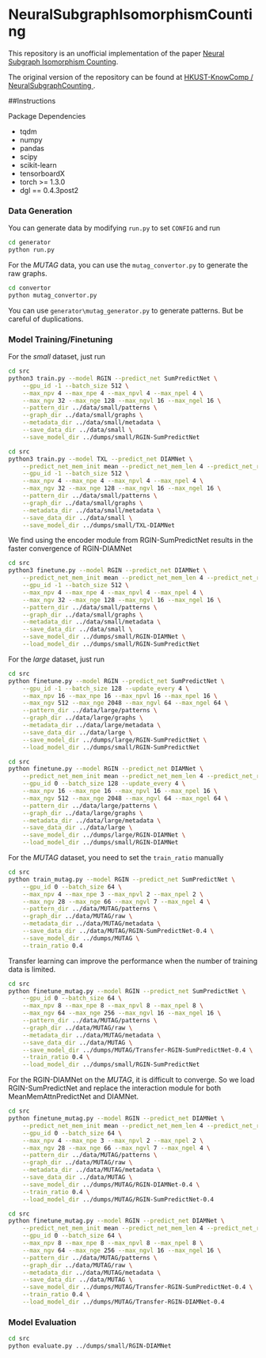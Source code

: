 # NeuralSubgraphIsomorphismCounting

This repository is an unofficial implementation of the paper [Neural Subgraph Isomorphism Counting](https://arxiv.org/abs/1912.11589).

The original version of the repository can be found at [ HKUST-KnowComp /
NeuralSubgraphCounting ](https://github.com/HKUST-KnowComp/NeuralSubgraphCounting).

##Instructions

Package Dependencies

* tqdm
* numpy
* pandas
* scipy
* scikit-learn
* tensorboardX
* torch >= 1.3.0
* dgl == 0.4.3post2

### Data Generation

You can generate data by modifying `run.py` to set `CONFIG` and run 
```bash
cd generator
python run.py
```

For the *MUTAG* data, you can use the `mutag_convertor.py` to generate the raw graphs.
```bash
cd convertor
python mutag_convertor.py
```

You can use `generator\mutag_generator.py` to generate patterns. But be careful of duplications.

### Model Training/Finetuning

For the *small* dataset, just run
```bash
cd src
python3 train.py --model RGIN --predict_net SumPredictNet \
    --gpu_id -1 --batch_size 512 \
    --max_npv 4 --max_npe 4 --max_npvl 4 --max_npel 4 \
    --max_ngv 32 --max_nge 128 --max_ngvl 16 --max_ngel 16 \
    --pattern_dir ../data/small/patterns \
    --graph_dir ../data/small/graphs \
    --metadata_dir ../data/small/metadata \
    --save_data_dir ../data/small \
    --save_model_dir ../dumps/small/RGIN-SumPredictNet
```

```bash
cd src
python3 train.py --model TXL --predict_net DIAMNet \
    --predict_net_mem_init mean --predict_net_mem_len 4 --predict_net_recurrent_steps 3 \
    --gpu_id -1 --batch_size 512 \
    --max_npv 4 --max_npe 4 --max_npvl 4 --max_npel 4 \
    --max_ngv 32 --max_nge 128 --max_ngvl 16 --max_ngel 16 \
    --pattern_dir ../data/small/patterns \
    --graph_dir ../data/small/graphs \
    --metadata_dir ../data/small/metadata \
    --save_data_dir ../data/small \
    --save_model_dir ../dumps/small/TXL-DIAMNet
```

We find using the encoder module from RGIN-SumPredictNet results in the faster convergence of RGIN-DIAMNet

```bash
cd src
python3 finetune.py --model RGIN --predict_net DIAMNet \
    --predict_net_mem_init mean --predict_net_mem_len 4 --predict_net_recurrent_steps 3 \
    --gpu_id -1 --batch_size 512 \
    --max_npv 4 --max_npe 4 --max_npvl 4 --max_npel 4 \
    --max_ngv 32 --max_nge 128 --max_ngvl 16 --max_ngel 16 \
    --pattern_dir ../data/small/patterns \
    --graph_dir ../data/small/graphs \
    --metadata_dir ../data/small/metadata \
    --save_data_dir ../data/small \
    --save_model_dir ../dumps/small/RGIN-DIAMNet \
    --load_model_dir ../dumps/small/RGIN-SumPredictNet
```


For the *large* dataset, just run
```bash
cd src
python finetune.py --model RGIN --predict_net SumPredictNet \
    --gpu_id -1 --batch_size 128 --update_every 4 \
    --max_npv 16 --max_npe 16 --max_npvl 16 --max_npel 16 \
    --max_ngv 512 --max_nge 2048 --max_ngvl 64 --max_ngel 64 \
    --pattern_dir ../data/large/patterns \
    --graph_dir ../data/large/graphs \
    --metadata_dir ../data/large/metadata \
    --save_data_dir ../data/large \
    --save_model_dir ../dumps/large/RGIN-SumPredictNet \
    --load_model_dir ../dumps/small/RGIN-SumPredictNet
```

```bash
cd src
python finetune.py --model RGIN --predict_net DIAMNet \
    --predict_net_mem_init mean --predict_net_mem_len 4 --predict_net_recurrent_steps 3 \
    --gpu_id 0 --batch_size 128 --update_every 4 \
    --max_npv 16 --max_npe 16 --max_npvl 16 --max_npel 16 \
    --max_ngv 512 --max_nge 2048 --max_ngvl 64 --max_ngel 64 \
    --pattern_dir ../data/large/patterns \
    --graph_dir ../data/large/graphs \
    --metadata_dir ../data/large/metadata \
    --save_data_dir ../data/large \
    --save_model_dir ../dumps/large/RGIN-DIAMNet \
    --load_model_dir ../dumps/small/RGIN-DIAMNet
```


For the *MUTAG* dataset, you need to set the `train_ratio` manually
```bash
cd src
python train_mutag.py --model RGIN --predict_net SumPredictNet \
    --gpu_id 0 --batch_size 64 \
    --max_npv 4 --max_npe 3 --max_npvl 2 --max_npel 2 \
    --max_ngv 28 --max_nge 66 --max_ngvl 7 --max_ngel 4 \
    --pattern_dir ../data/MUTAG/patterns \
    --graph_dir ../data/MUTAG/raw \
    --metadata_dir ../data/MUTAG/metadata \
    --save_data_dir ../data/MUTAG/RGIN-SumPredictNet-0.4 \
    --save_model_dir ../dumps/MUTAG \
    --train_ratio 0.4
```

Transfer learning can improve the performance when the number of training data is limited.

```bash
cd src
python finetune_mutag.py --model RGIN --predict_net SumPredictNet \
    --gpu_id 0 --batch_size 64 \
    --max_npv 8 --max_npe 8 --max_npvl 8 --max_npel 8 \
    --max_ngv 64 --max_nge 256 --max_ngvl 16 --max_ngel 16 \
    --pattern_dir ../data/MUTAG/patterns \
    --graph_dir ../data/MUTAG/raw \
    --metadata_dir ../data/MUTAG/metadata \
    --save_data_dir ../data/MUTAG \
    --save_model_dir ../dumps/MUTAG/Transfer-RGIN-SumPredictNet-0.4 \
    --train_ratio 0.4 \
    --load_model_dir ../dumps/small/RGIN-SumPredictNet
```

For the RGIN-DIAMNet on the *MUTAG*, it is difficult to converge. So we load RGIN-SumPredictNet and replace the interaction module for both MeanMemAttnPredictNet and DIAMNet.

```bash
cd src
python finetune_mutag.py --model RGIN --predict_net DIAMNet \
    --predict_net_mem_init mean --predict_net_mem_len 4 --predict_net_recurrent_steps 1 \
    --gpu_id 0 --batch_size 64 \
    --max_npv 4 --max_npe 3 --max_npvl 2 --max_npel 2 \
    --max_ngv 28 --max_nge 66 --max_ngvl 7 --max_ngel 4 \
    --pattern_dir ../data/MUTAG/patterns \
    --graph_dir ../data/MUTAG/raw \
    --metadata_dir ../data/MUTAG/metadata \
    --save_data_dir ../data/MUTAG \
    --save_model_dir ../dumps/MUTAG/RGIN-DIAMNet-0.4 \
    --train_ratio 0.4 \
    --load_model_dir ../dumps/MUTAG/RGIN-SumPredictNet-0.4
```

```bash
cd src
python finetune_mutag.py --model RGIN --predict_net DIAMNet \
    --predict_net_mem_init mean --predict_net_mem_len 4 --predict_net_recurrent_steps 1 \
    --gpu_id 0 --batch_size 64 \
    --max_npv 8 --max_npe 8 --max_npvl 8 --max_npel 8 \
    --max_ngv 64 --max_nge 256 --max_ngvl 16 --max_ngel 16 \
    --pattern_dir ../data/MUTAG/patterns \
    --graph_dir ../data/MUTAG/raw \
    --metadata_dir ../data/MUTAG/metadata \
    --save_data_dir ../data/MUTAG \
    --save_model_dir ../dumps/MUTAG/Transfer-RGIN-SumPredictNet-0.4 \
    --train_ratio 0.4 \
    --load_model_dir ../dumps/MUTAG/Transfer-RGIN-DIAMNet-0.4
```

### Model Evaluation
```bash
cd src
python evaluate.py ../dumps/small/RGIN-DIAMNet
```
